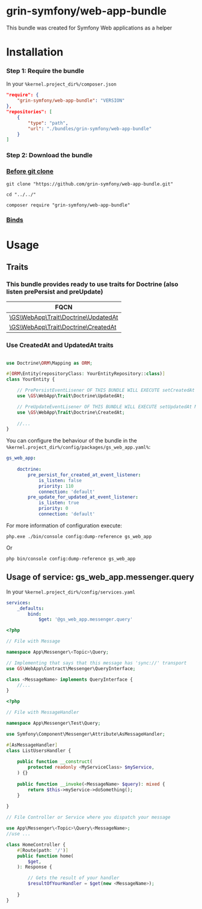 grin-symfony/web-app-bundle
========

This bundle was created for Symfony Web applications as a helper

# Installation

### Step 1: Require the bundle

In your `%kernel.project_dir%/composer.json`

```json
"require": {
	"grin-symfony/web-app-bundle": "VERSION"
},
"repositories": [
	{
		"type": "path",
		"url": "./bundles/grin-symfony/web-app-bundle"
	}
]
```

### Step 2: Download the bundle

### [Before git clone](https://github.com/grin-symfony/docs/blob/main/docs/bundles_grin_symfony%20mkdir.md)

```console
git clone "https://github.com/grin-symfony/web-app-bundle.git"
```

```console
cd "../../"
```

```console
composer require "grin-symfony/web-app-bundle"
```

### [Binds](https://github.com/grin-symfony/docs/blob/main/docs/borrow-services.yaml-section.md)

# Usage

Traits
------

### This bundle provides ready to use traits for Doctrine (also listen prePersist and preUpdate)

| FQCN |
| ------------- |
| [\GS\WebApp\Trait\Doctrine\UpdatedAt](https://github.com/grin-symfony/web-app-bundle/blob/main/src/Trait/Doctrine/UpdatedAt.php) |
| [\GS\WebApp\Trait\Doctrine\CreatedAt](https://github.com/grin-symfony/web-app-bundle/blob/main/src/Trait/Doctrine/CreatedAt.php) |


### Use CreatedAt and UpdatedAt traits

```php

use Doctrine\ORM\Mapping as ORM;

#[ORM\Entity(repositoryClass: YourEntityRepository::class)]
class YourEntity {

	// PrePersistEventLisener OF THIS BUNDLE WILL EXECUTE setCreatedAt METHOD FOR YOU
	use \GS\WebApp\Trait\Doctrine\UpdatedAt;

	// PreUpdateEventLisener OF THIS BUNDLE WILL EXECUTE setUpdatedAt METHOD FOR YOU
	use \GS\WebApp\Trait\Doctrine\CreatedAt;
	
	//...
}

```

You can configure the behaviour of the bundle in the `%kernel.project_dir%/config/packages/gs_web_app.yaml%`:

```yaml
gs_web_app:
    
    doctrine:
        pre_persist_for_created_at_event_listener:
            is_listen: false
            priority: 110
            connection: 'default'
        pre_update_for_updated_at_event_listener:
            is_listen: true
            priority: 0
            connection: 'default'
```

For more information of configuration execute:

```console
php.exe ./bin/console config:dump-reference gs_web_app
```

Or

```console
php bin/console config:dump-reference gs_web_app
```

Usage of service: gs_web_app.messenger.query
------

In your `%kernel.project_dir%/config/services.yaml`

```yaml
services:
    _defaults:
        bind:
            $get: '@gs_web_app.messenger.query'
```

```php
<?php

// File with Message

namespace App\Messenger\<Topic>\Query;

// Implementing that says that this message has 'sync://' transport
use GS\WebApp\Contract\Messenger\QueryInterface;

class <MessageName> implements QueryInterface {
	//...
}
```

```php
<?php

// File with MessageHandler

namespace App\Messenger\Test\Query;

use Symfony\Component\Messenger\Attribute\AsMessageHandler;

#[AsMessageHandler]
class ListUsersHandler {
	
	public function __construct(
		protected readonly <MyServiceClass> $myService,
	) {}
	
	public function __invoke(<MessageName> $query): mixed {
		return $this->myService->doSomething();
	}
	
}
```

```php
// File Controller or Service where you dispatch your message

use App\Messenger\<Topic>\Query\<MessageName>;
//use ...

class HomeController {
	#[Route(path: '/')]
    public function home(
		$get,
    ): Response {

		// Gets the result of your handler
		$resultOfYourHandler = $get(new <MessageName>);
		
	}
}
```